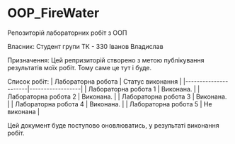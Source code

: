 # OOP_FireWater 
Репозиторій лабораторних робіт з ООП

Власник: Студент групи ТК - 330 Іванов Владислав

Призначення: Цей репризиторій створено з метою публікування результатів моїх робіт. Тому саме це тут і буде.

Список робіт:
| Лабораторна робота   | Статус виконання |
|----------------------|------------------|
| Лабораторна робота 1 | Виконана.        |
| Лабораторна робота 2 | Виконана.        |
| Лабораторна робота 3 | Виконана.        |
| Лабораторна робота 4 | Виконана.        |
| Лабораторна робота 5 | Не виконана      |

Цей документ буде поступово оновлюватись, у результаті виконання робіт.